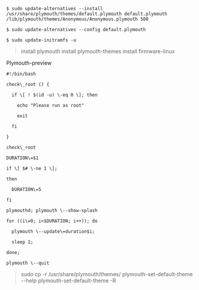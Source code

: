 `$ sudo update-alternatives --install /usr/share/plymouth/themes/default.plymouth default.plymouth /lib/plymouth/themes/Anonymous/Anonymous.plymouth 500`

`$ sudo update-alternatives --config default.plymouth` 

`$ sudo update-initramfs -u`


> install plymouth
> install plymouth-themes
> install firmware-linux

Plymouth-preview

````
#!/bin/bash

check\_root () {

  if \[ ! $(id -u) \-eq 0 \]; then

    echo "Please run as root"

    exit

  fi

}

check\_root

DURATION\=$1

if \[ $# \-ne 1 \];

then

  DURATION\=5

fi

plymouthd; plymouth \--show-splash

for ((i\=0; i<$DURATION; i++)); do

  plymouth \--update\=duration$i;

  sleep 1;

done;

plymouth \--quit
````

> sudo cp -r <theme-name> /usr/share/plymouth/themes/
> plymouth-set-default-theme --help
> plymouth-set-default-theme -R <theme name>